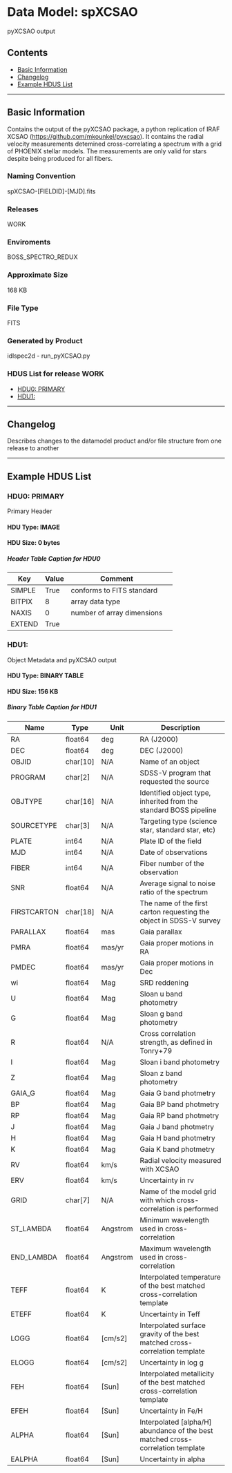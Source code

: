 # Data Model: spXCSAO


pyXCSAO output


## Contents
- [Basic Information](#basic-information)
- [Changelog](#changelog)
- [Example HDUS List](#example-hdus-list)

---

## Basic Information
Contains the output of the pyXCSAO package, a python replication of IRAF XCSAO (https://github.com/mkounkel/pyxcsao). It contains the radial velocity measurements detemined cross-correlating a spectrum with a grid of PHOENIX stellar models. The measurements are only valid for stars despite being produced for all fibers.

### Naming Convention
spXCSAO-[FIELDID]-[MJD].fits

### Releases
WORK

### Enviroments
BOSS_SPECTRO_REDUX

### Approximate Size
168 KB

### File Type
FITS

### Generated by Product
idlspec2d - run_pyXCSAO.py

### HDUS List for release WORK
  - [HDU0: PRIMARY](#hdu0-primary)
  - [HDU1: ](#hdu1)

---

## Changelog
Describes changes to the datamodel product and/or file structure from one release to another

---
## Example HDUS List

### HDU0: PRIMARY
Primary Header

#### HDU Type: IMAGE
#### HDU Size:  0 bytes

##### Header Table Caption for HDU0
Key | Value | Comment | |
| --- | --- | --- | --- |
| SIMPLE | True | conforms to FITS standard |
| BITPIX | 8 | array data type |
| NAXIS | 0 | number of array dimensions |
| EXTEND | True |  |



### HDU1:
Object Metadata and pyXCSAO output

#### HDU Type: BINARY TABLE
#### HDU Size:  156 KB

##### Binary Table Caption for HDU1
Name | Type | Unit | Description |
| --- | --- | --- | --- |
 | RA | float64 | deg | RA (J2000) |
 | DEC | float64 | deg | DEC (J2000) |
 | OBJID | char[10] | N/A | Name of an object |
 | PROGRAM | char[2] | N/A | SDSS-V program that requested the source |
 | OBJTYPE | char[16] | N/A | Identified object type, inherited from the standard BOSS pipeline |
 | SOURCETYPE | char[3] | N/A | Targeting type (science star, standard star, etc) |
 | PLATE | int64 | N/A | Plate ID of the field |
 | MJD | int64 | N/A | Date of observations |
 | FIBER | int64 | N/A | Fiber number of the observation |
 | SNR | float64 | N/A | Average signal to noise ratio of the spectrum |
 | FIRSTCARTON | char[18] | N/A | The name of the first carton requesting the object in SDSS-V survey |
 | PARALLAX | float64 | mas | Gaia parallax |
 | PMRA | float64 | mas/yr | Gaia proper motions in RA |
 | PMDEC | float64 | mas/yr | Gaia proper motions in Dec |
 | wi | float64 | Mag | SRD reddening |
 | U | float64 | Mag | Sloan u band photometry |
 | G | float64 | Mag | Sloan g band photometry |
 | R | float64 | N/A | Cross correlation strength, as defined in Tonry+79 |
 | I | float64 | Mag | Sloan i band photometry |
 | Z | float64 | Mag | Sloan z band photometry |
 | GAIA_G | float64 | Mag | Gaia G band photmetry |
 | BP | float64 | Mag | Gaia BP band photmetry |
 | RP | float64 | Mag | Gaia RP band photmetry |
 | J | float64 | Mag | Gaia J band photmetry |
 | H | float64 | Mag | Gaia H band photmetry |
 | K | float64 | Mag | Gaia K band photmetry |
 | RV | float64 | km/s | Radial velocity measured with XCSAO |
 | ERV | float64 | km/s | Uncertainty in rv |
 | GRID | char[7] | N/A | Name of the model grid with which cross-correlation is performed |
 | ST_LAMBDA | float64 | Angstrom | Minimum wavelength used in cross-correlation |
 | END_LAMBDA | float64 | Angstrom | Maximum wavelength used in cross-correlation |
 | TEFF | float64 | K | Interpolated temperature of the best matched cross-correlation template |
 | ETEFF | float64 | K | Uncertainty in Teff |
 | LOGG | float64 | [cm/s2] | Interpolated surface gravity of the best matched cross-correlation template |
 | ELOGG | float64 | [cm/s2] | Uncertainty in log g |
 | FEH | float64 | [Sun] | Interpolated metallicity of the best matched cross-correlation template |
 | EFEH | float64 | [Sun] | Uncertainty in Fe/H |
 | ALPHA | float64 | [Sun] | Interpolated [alpha/H] abundance of the best matched cross-correlation template |
 | EALPHA | float64 | [Sun] | Uncertainty in alpha |
